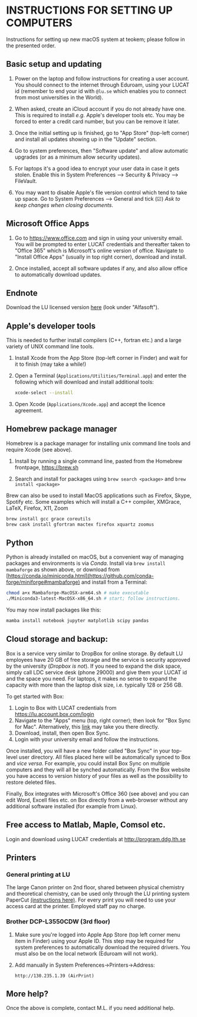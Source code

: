 # INSTRUCTIONS FOR SETTING UP COMPUTERS

Instructions for setting up new macOS system at teokem; please follow in the presented order.

## Basic setup and updating

1. Power on the laptop and follow instructions for creating a user account. You should connect to the internet through Eduroam, using your LUCAT id (remember to end your id with `@lu.se` which enables you to connect from most universities in the World).

2. When asked, create an iCloud account if you do not already
   have one. This is required to install _e.g._ Apple's developer tools etc. You may be forced to enter a credit card number, but you can be remove it later.

3. Once the initial setting up is finished, go to "App Store" (top-left corner)
   and install all updates showing up in the "Update" section.

4. Go to system preferences, then "Software update" and allow automatic
   upgrades (or as a minimum allow security updates).
   
5. For laptops it's a good idea to encrypt your user data in case it gets stolen. Enable this in System Preferences -->
   Security & Privacy --> FileVault.
   
6. You may want to disable Apple's file version control which tend to take up space.
   Go to System Preferences --> General and tick (☑) _Ask to keep changes when closing documents_.

## Microsoft Office Apps

1. Go to https://www.office.com and sign in using your university email.
   You will be prompted to enter LUCAT credentials and thereafter
   taken to "Office 365" which is Microsoft's online version of office.
   Navigate to "Install Office Apps" (usually in top right corner), download and install.

2. Once installed, accept all software updates if any, and also allow
   office to automatically download updates.

## Endnote

Download the LU licensed version [here](https://program.ldc.lu.se) (look under "Alfasoft").

## Apple's developer tools

This is needed to further install compilers (C++, fortran etc.) and a large
variety of UNIX command line tools.

1. Install Xcode from the App Store (top-left corner in Finder) and wait for it to finish (may take a while!)

2. Open a Terminal (`Applications/Utilities/Terminal.app`) and enter
   the following which will download and install additional tools:
   ~~~ bash
   xcode-select --install
   ~~~

3. Open Xcode (`Applications/Xcode.app`) and accept the licence agreement.

## Homebrew package manager

Homebrew is a package manager for installing unix command line tools and require Xcode (see above).

1. Install by running a single command line, pasted from the Homebrew frontpage, https://brew.sh

2. Search and install for packages using `brew search <package>` and `brew install <package>`

Brew can also be used to install MacOS applications such as Firefox, Skype, Spotify etc.
Some examples which will install a C++ compiler, XMGrace, LaTeX, Firefox, X11, Zoom

~~~ bash
brew install gcc grace coreutils
brew cask install gfortran mactex firefox xquartz zoomus
~~~

## Python

Python is already installed on macOS, but a convenient way of managing packages and environments is via _Conda_.
Install via `brew install mambaforge` as shown above, or download from [https://conda.io/miniconda.html](https://github.com/conda-forge/miniforge#mambaforge) and install from a Terminal:

~~~ bash
chmod a+x Mambaforge-MacOSX-arm64.sh # make executable
./Miniconda3-latest-MacOSX-x86_64.sh # start; follow instructions.
~~~

You may now install packages like this:

~~~ bash
mamba install notebook jupyter matplotlib scipy pandas
~~~

## Cloud storage and backup:

Box is a service very similar to DropBox for online storage. By default LU employees have 20 GB of free storage and the service is security approved by the university (_Dropbox is not_). If you need to expand the disk space, simply call LDC service desk (phone 29000) and give them your LUCAT id and the space you need. For laptops, it makes no sense to expand the capacity with more than the laptop disk size, i.e. typically 128 or 256 GB.

To get started with Box:

1. Login to Box with LUCAT credentials from https://lu.account.box.com/login
2. Navigate to the "Apps" menu (top, right corner); then look for "Box Sync for Mac". Alternatively, this [link](https://app.box.com/settings/sync) may take you there directly.
3. Download, install, then open Box Sync.
4. Login with your university email and follow the instructions.

Once installed, you will have a new folder called "Box Sync" in your top-level user directory. All files placed here will be automatically synced to Box and _vice versa_. For example, you could install Box Sync on multiple computers and they will all be synched automatically. From the Box website you have access to version history of your files as well as the possibility to restore deleted files.

Finally, Box integrates with Microsoft's Office 360 (see above) and you can edit Word, Excell files etc. on Box directly from a web-browser without any additional software installed (for example from Linux). 

## Free access to Matlab, Maple, Comsol etc.

Login and download using LUCAT credentials at http://program.ddg.lth.se

## Printers

### General printing at LU

The large Canon printer on 2nd floor, shared between physical chemistry and theoretical chemistry, can be used only through the LU printing system PaperCut [(instructions here)](http://www.print.lu.se/english/papercut/). For every print you will need to use your access card at the printer. Employed staff pay no charge.

### Brother DCP-L3550CDW (3rd floor)

1. Make sure you're logged into Apple App Store (top left corner menu item in Finder) using your Apple ID.
   This step may be required for system preferences to automatically download the required drivers. You must also
   be on the local network (Eduroam will not work).

2. Add manually in System Preferences->Printers->Address:

       http://130.235.1.39 (AirPrint)

## More help?

Once the above is complete, contact M.L. if you need additional help.
